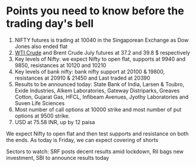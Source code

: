 # Points you need to know before the trading day's bell
1. NIFTY futures is trading at 10040 in the Singaporean Exchange as Dow Jones also ended flat
2. [WTI Crude](https://github.com/gauravkumar28/TrademanzaWebPages/blob/master/docs/glossaries/wti.html) and Brent Crude July futures at 37.2 and 39.8 $ respectively
3. Key levels of Nifty: we expect Nifty to open flat, supports at 9940 and 9850, resistances at 10120 and 10210
4. Key levels of bank nifty: bank nifty support at 20100 & 19800, resistances at 20910 & 21450 and Last traded at 20390
5. Results to be announced today: State Bank of India, Larsen & Toubro, Exide Industries, Alkem Laboratories, Gateway Distriparks, Greaves Cotton, Gujarat Gas, HFCL, Infibeam Avenues, Jyothy Laboratories and  Suven Life Sciences
6. Most number of call options at 10000 strike and most number of put options at 9500 strike. 
7. USD at 75.58 INR, up by 12 paisa

We expect Nifty to open flat and then test supports and resistance on both the ends. As today is Friday, we can expect covering of shorts

Sectors to watch: SRF posts decent results amid lockdown, Ril bags new investment, SBI to announce results today
